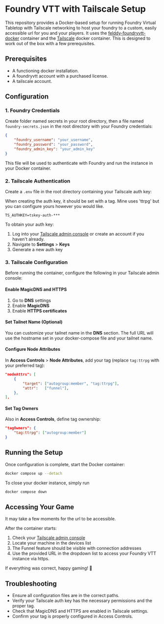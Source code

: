 # Foundry VTT with Tailscale Setup

This repository provides a Docker-based setup for running Foundry Virtual Tabletop with Tailscale networking to host your foundry to a custom, easily accessible url for you and your players. It uses the [felddy-foundryvtt-docker](https://github.com/felddy/foundryvtt-docker) container and the [Tailscale](https://hub.docker.com/r/tailscale/tailscale) docker container. 
This is designed to work out of the box with a few prerequisites. 

## Prerequisites

- A functioning docker installation.
- A foundryvtt account with a purchased license.
- A tailscale account. 

## Configuration

### 1. Foundry Credentials

Create folder named secrets in your root directory, then a file named `foundry-secrets.json` in the root directory with your Foundry credentials:

```json
{
    "foundry_username": "your_username",
    "foundry_password": "your_password",
    "foundry_admin_key": "your_admin_key"
}
```

This file will be used to authenticate with Foundry and run the instance in your Docker container.

### 2. Tailscale Authentication

Create a `.env` file in the root directory containing your Tailscale auth key:

When creating the auth key, it should be set with a tag. Mine uses 'ttrpg' but you can configure yours however you would like. 

```env
TS_AUTHKEY=tskey-auth-***
```

To obtain your auth key:
1. Log into your [Tailscale admin console](https://login.tailscale.com/admin) or create an account if you haven't already.
2. Navigate to **Settings** > **Keys**
3. Generate a new auth key

### 3. Tailscale Configuration

Before running the container, configure the following in your Tailscale admin console:

#### Enable MagicDNS and HTTPS
1. Go to **DNS** settings
2. Enable **MagicDNS**
3. Enable **HTTPS certificates**

#### Set Tailnet Name (Optional)
You can customize your tailnet name in the **DNS** section. The full URL will use the hostname set in your docker-compose file and your tailnet name.

#### Configure Node Attributes
In **Access Controls** > **Node Attributes**, add your tag (replace `tag:ttrpg` with your preferred tag):

```json
"nodeAttrs": [
    {
        "target": ["autogroup:member", "tag:ttrpg"],
        "attr":   ["funnel"],
    },
],
```

#### Set Tag Owners
Also in **Access Controls**, define tag ownership:

```json
"tagOwners": {
    "tag:ttrpg": ["autogroup:member"]
}
```

## Running the Setup

Once configuration is complete, start the Docker container:

```bash
docker compose up --detach
```

To close your docker instance, simply run

```bash
docker compose down
```

## Accessing Your Game

It may take a few moments for the url to be accessible.

After the container starts:

1. Check your [Tailscale admin console](https://login.tailscale.com/admin/machines)
2. Locate your machine in the devices list
3. The Funnel feature should be visible with connection addresses
4. Use the provided URL in the dropdown list to access your Foundry VTT instance via https.

If everything was correct, happy gaming! 🎲

## Troubleshooting

- Ensure all configuration files are in the correct paths.
- Verify your Tailscale auth key has the necessary permissions and the proper tag.
- Check that MagicDNS and HTTPS are enabled in Tailscale settings.
- Confirm your tag is properly configured in Access Controls.
